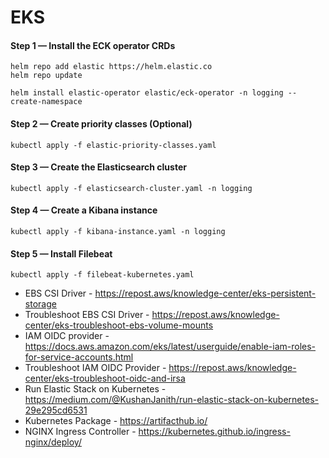# EKS

#### Step 1 — Install the ECK operator CRDs

```shell
helm repo add elastic https://helm.elastic.co
helm repo update

helm install elastic-operator elastic/eck-operator -n logging --create-namespace
```

#### Step 2 — Create priority classes (Optional)

```shell
kubectl apply -f elastic-priority-classes.yaml
```

#### Step 3 — Create the Elasticsearch cluster

```shell
kubectl apply -f elasticsearch-cluster.yaml -n logging
```

#### Step 4 — Create a Kibana instance

```shell
kubectl apply -f kibana-instance.yaml -n logging
```

#### Step 5 — Install Filebeat

```shell
kubectl apply -f filebeat-kubernetes.yaml
```




- EBS CSI Driver - https://repost.aws/knowledge-center/eks-persistent-storage
- Troubleshoot EBS CSI Driver - https://repost.aws/knowledge-center/eks-troubleshoot-ebs-volume-mounts
- IAM OIDC provider - https://docs.aws.amazon.com/eks/latest/userguide/enable-iam-roles-for-service-accounts.html
- Troubleshoot IAM OIDC Provider - https://repost.aws/knowledge-center/eks-troubleshoot-oidc-and-irsa
- Run Elastic Stack on Kubernetes - https://medium.com/@KushanJanith/run-elastic-stack-on-kubernetes-29e295cd6531
- Kubernetes Package - https://artifacthub.io/
- NGINX Ingress Controller - https://kubernetes.github.io/ingress-nginx/deploy/